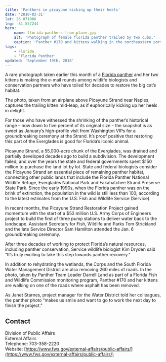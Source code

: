 ```yaml
---
title: 'Panthers in picayune kicking up their heels'
date: '2010-03-31'
lat: 26.071008
lng: -81.557244
hero:
    name: florida-panthers-from-plane.jpg
    alt: 'Photograph of female florida panther trailed by two cubs.'
    caption: 'Panther #170 and kittens walking in the northeastern portion on Picayune Strand Restoration Project on March 1, 2010. By Darrell Land, Panther Team Leader, FWC.'
tags:
    - Florida
    - 'Florida Panther'
updated: 'September 19th, 2018'
---
```


A rare photograph taken earlier this month of a [Florida panther](/wildlife/mammals/florida-panther) and her two kittens is making the e-mail rounds among wildlife biologists and conservation partners who have toiled for decades to restore the big cat’s habitat.

The photo, taken from an airplane above Picayune Strand near Naples, captures the trailing kitten mid-leap, as if euphorically kicking up her heels in delight.

For those who have witnessed the shrinking of the panther’s historical range – now down to five percent of its original size – the snapshot is as sweet as January’s high-profile visit from Washington VIPs for a groundbreaking ceremony at the Strand. It’s proof positive that restoring this part of the Everglades is good for Florida’s iconic animal.

Picayune Strand, a 55,000-acre chunk of the Everglades, was drained and partially developed decades ago to build a subdivision. The development failed, and over the years the state and federal governments spent $150 million to purchase the land lot by lot. State and federal biologists consider the Picayune Strand an essential piece of remaining panther habitat, connecting other public lands that include the Florida Panther National Wildlife Refuge, Everglades National Park and Fakahatchee Strand Preserve State Park. Since the early 1990s, when the Florida panther was on the brink of extinction, the population in the wild is still less than 100, according to the latest estimates from the U.S. Fish and Wildlife Service (Service).

In recent months, the Picayune Strand Restoration Project gained momentum with the start of a $53 million U.S. Army Corps of Engineers project to build the first of three pump stations to deliver water back to the landscape. Assistant Secretary for Fish, Wildlife and Parks Tom Strickland and the late Service Director Sam Hamilton attended the Jan. 6 groundbreaking ceremony.

After three decades of working to protect Florida’s natural resources, including panther conservation, Service wildlife biologist Kim Dryden said “It’s truly exciting to take this step towards panther recovery.”

In addition to rehydrating the wetlands, the Corps and the South Florida Water Management District are also removing 260 miles of roads. In the photo, taken by Panther Team Leader Darrell Land as part of a Florida Fish and Wildlife Commission monitoring program, Panther #170 and her kittens are walking on one of the roads where asphalt has been removed.

As Janet Starnes, project manager for the Water District told her colleagues, the panther photo “makes us smile and want to go to work the next day to finish the project.”

## Contact

Division of Public Affairs  
External Affairs  
Telephone: 703-358-2220  
Website: [https://www.fws.gov/external-affairs/public-affairs/](https://www.fws.gov/external-affairs/public-affairs/)

